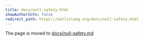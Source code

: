 ```yaml
---
title: docs/null-safety.html
showAuthorInfo: false
redirect_path: https://kotlinlang.org/docs/null-safety.html
---
```


The page is moved to [docs/null-safety.md](docs/null-safety.md)
